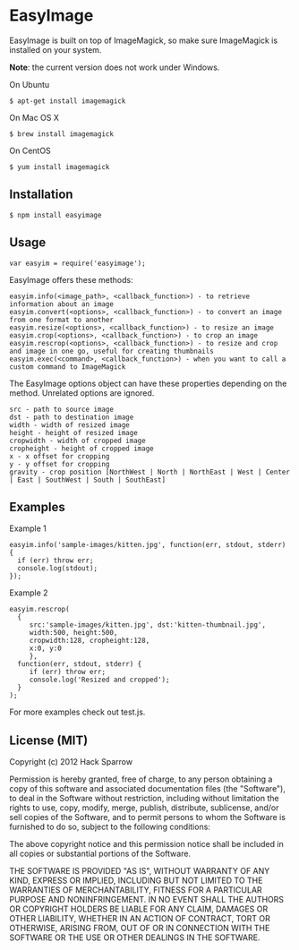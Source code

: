 EasyImage
=========

EasyImage is built on top of ImageMagick, so make sure ImageMagick is installed on your system.

**Note**: the current version does not work under Windows.

On Ubuntu

    $ apt-get install imagemagick

On Mac OS X

    $ brew install imagemagick

On CentOS

    $ yum install imagemagick

## Installation

    $ npm install easyimage

## Usage

    var easyim = require('easyimage');

EasyImage offers these methods:

	easyim.info(<image_path>, <callback_function>) - to retrieve information about an image
	easyim.convert(<options>, <callback_function>) - to convert an image from one format to another
	easyim.resize(<options>, <callback_function>) - to resize an image
	easyim.crop(<options>, <callback_function>) - to crop an image
	easyim.rescrop(<options>, <callback_function>) - to resize and crop and image in one go, useful for creating thumbnails
	easyim.exec(<command>, <callback_function>) - when you want to call a custom command to ImageMagick

 The EasyImage options object can have these properties depending on 
 the method. Unrelated options are ignored.
 
	src - path to source image
	dst - path to destination image
	width - width of resized image
	height - height of resized image
	cropwidth - width of cropped image
	cropheight - height of cropped image
	x - x offset for cropping
	y - y offset for cropping
	gravity - crop position [NorthWest | North | NorthEast | West | Center | East | SouthWest | South | SouthEast]

## Examples

Example 1

    easyim.info('sample-images/kitten.jpg', function(err, stdout, stderr) {
      if (err) throw err;
      console.log(stdout);
    });

Example 2

    easyim.rescrop(
      {
         src:'sample-images/kitten.jpg', dst:'kitten-thumbnail.jpg',
         width:500, height:500,
         cropwidth:128, cropheight:128,
         x:0, y:0
         },
      function(err, stdout, stderr) {
         if (err) throw err;
         console.log('Resized and cropped');
      }
    );

For more examples check out test.js.

## License (MIT)

Copyright (c) 2012 Hack Sparrow

Permission is hereby granted, free of charge, to any person obtaining a copy
of this software and associated documentation files (the "Software"), to deal
in the Software without restriction, including without limitation the rights
to use, copy, modify, merge, publish, distribute, sublicense, and/or sell
copies of the Software, and to permit persons to whom the Software is
furnished to do so, subject to the following conditions:

The above copyright notice and this permission notice shall be included in
all copies or substantial portions of the Software.

THE SOFTWARE IS PROVIDED "AS IS", WITHOUT WARRANTY OF ANY KIND, EXPRESS OR
IMPLIED, INCLUDING BUT NOT LIMITED TO THE WARRANTIES OF MERCHANTABILITY,
FITNESS FOR A PARTICULAR PURPOSE AND NONINFRINGEMENT. IN NO EVENT SHALL THE
AUTHORS OR COPYRIGHT HOLDERS BE LIABLE FOR ANY CLAIM, DAMAGES OR OTHER
LIABILITY, WHETHER IN AN ACTION OF CONTRACT, TORT OR OTHERWISE, ARISING FROM, OUT OF OR IN CONNECTION WITH THE SOFTWARE OR THE USE OR OTHER DEALINGS IN THE SOFTWARE.
